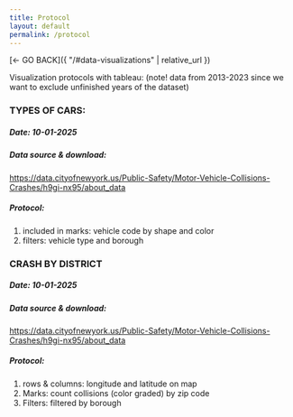 ```yaml
---
title: Protocol
layout: default
permalink: /protocol
---
```


[<- GO BACK]({ "/#data-visualizations" | relative_url })

Visualization protocols with tableau:
(note! data from 2013-2023 since we want to exclude unfinished years of the dataset)


### TYPES OF CARS:
##### Date: 10-01-2025
##### Data source & download: 
https://data.cityofnewyork.us/Public-Safety/Motor-Vehicle-Collisions-Crashes/h9gi-nx95/about_data
##### Protocol:
1. included in marks: vehicle code by shape and color
2. filters: vehicle type and borough

<!-- 
### HOLIDAY CRASHES:	
##### Date: 10-01-2025
##### Data source & download: 
https://data.cityofnewyork.us/Public-Safety/Motor-Vehicle-Collisions-Crashes/h9gi-nx95/about_data
##### Protocol:
1. columns: crash time by hour
2. rows: count of collisions
3. filters: "calculation 1" includes famous holidays
-->

### CRASH BY DISTRICT
##### Date: 10-01-2025
##### Data source & download: 
https://data.cityofnewyork.us/Public-Safety/Motor-Vehicle-Collisions-Crashes/h9gi-nx95/about_data
##### Protocol:
1. rows & columns: longitude and latitude on map
2. Marks: count collisions (color graded) by zip code
3. Filters: filtered by borough
